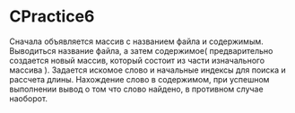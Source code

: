 # CPractice6

Сначала объявляется массив с названием файла и содержимым.
Выводиться название файла, а затем содержимое( предварительно создается новый массив, который состоит из части изначального массива ).
Задается искомое слово и начальные индексы для поиска и рассчета длины.
Нахождение слово в содержимом, при успешном выполнении вывод о том что слово найдено, в противном случае наоборот.
